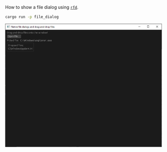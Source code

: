 How to show a file dialog using [`rfd`](https://github.com/PolyMeilex/rfd).

```sh
cargo run -p file_dialog
```

![Native file dialogs and drag-and-drop files](file_dialog.png)